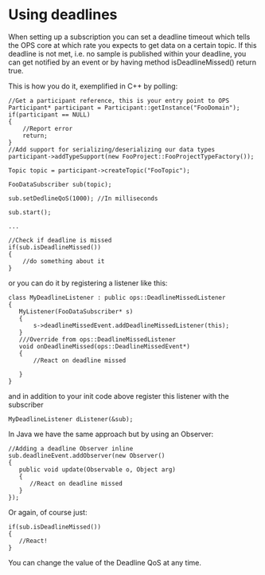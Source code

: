 # Using deadlines #

When setting up a subscription you can set a deadline timeout which tells the OPS core at which rate you expects to get data on a certain topic. If this deadline is not met, i.e. no sample is published within your deadline, you can get notified by an event or by having method isDeadlineMissed() return true.

This is how you do it, exemplified in C++ by polling:

```
//Get a participant reference, this is your entry point to OPS
Participant* participant = Participant::getInstance("FooDomain");
if(participant == NULL)
{
    //Report error
    return;
}
//Add support for serializing/deserializing our data types
participant->addTypeSupport(new FooProject::FooProjectTypeFactory());

Topic topic = participant->createTopic("FooTopic");

FooDataSubscriber sub(topic);

sub.setDedlineQoS(1000); //In milliseconds

sub.start();

...

//Check if deadline is missed
if(sub.isDeadlineMissed())
{
    //do something about it
}
```

or you can do it by registering a listener like this:

```
class MyDeadlineListener : public ops::DeadlineMissedListener
{
   MyListener(FooDataSubscriber* s)
   {
       s->deadlineMissedEvent.addDeadlineMissedListener(this);
   }
   ///Override from ops::DeadlineMissedListener
   void onDeadlineMissed(ops::DeadlineMissedEvent*)
   {
       //React on deadline missed

   }
}
```

and in addition to your init code above register this listener with the subscriber

```
MyDeadlineListener dListener(&sub);

```

In Java we have the same approach but by using an Observer:

```
//Adding a deadline Observer inline
sub.deadlineEvent.addObserver(new Observer()
{
   public void update(Observable o, Object arg)
   {
      //React on deadline missed
   }
});

```

Or again, of course just:

```
if(sub.isDeadlineMissed())
{
   //React!
}
```

You can change the value of the Deadline QoS at any time.
